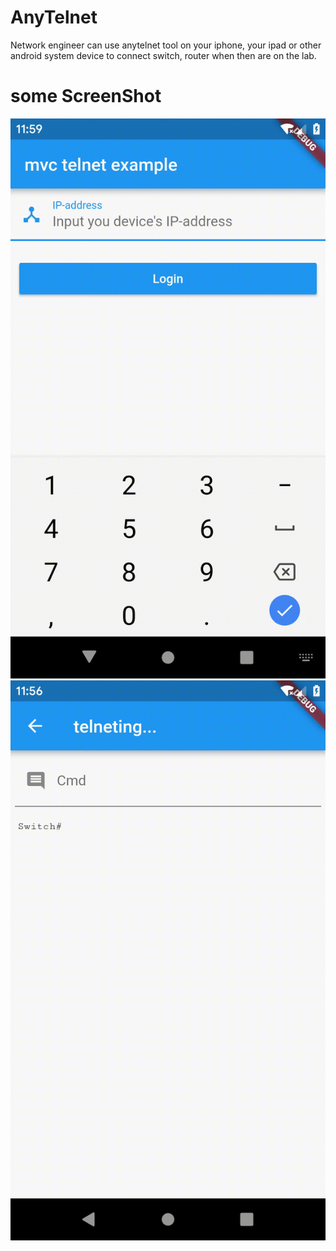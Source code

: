 # AnyTelnet
Network engineer can use anytelnet tool on your iphone, your ipad or other android system device to connect switch, router when then are on the lab. 

# some ScreenShot

![login](https://github.com/dv-vb/AnyTelnet/blob/master/images/login.gif)
![operating](https://github.com/dv-vb/AnyTelnet/blob/master/images/telneting.gif)
